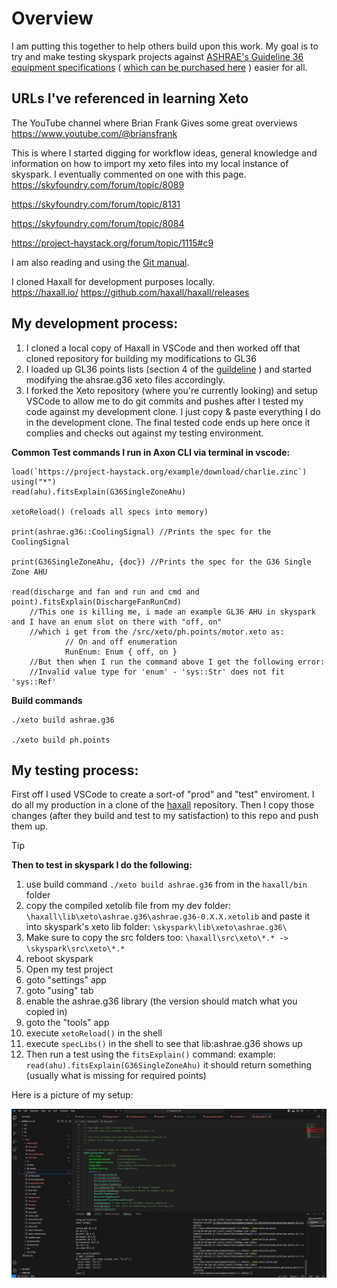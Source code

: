 # Overview

I am putting this together to help others build upon this work.  My goal is to try and make testing skyspark projects against [ASHRAE's Guideline 36 equipment specifications](https://tpc.ashrae.org/?cmtKey=d536fedd-5057-4fc6-be3a-808233902f4c) ( [which can be purchased here](https://store.accuristech.com/ashrae/standards/guideline-36-2021-high-performance-sequences-of-operation-for-hvac-systems?product_id=2229690) ) easier for all.  

## URLs I've referenced in learning Xeto 

The YouTube channel where Brian Frank Gives some great overviews
https://www.youtube.com/@briansfrank

This is where I started digging for workflow ideas, general knowledge and information on how to import my xeto files into my local instance of skyspark.  I eventually commented on one with this page. 
https://skyfoundry.com/forum/topic/8089

https://skyfoundry.com/forum/topic/8131

https://skyfoundry.com/forum/topic/8084

https://project-haystack.org/forum/topic/1115#c9

I am also reading and using the [Git manual](https://git-scm.com/book/en/v2).


I cloned Haxall for development purposes locally.  
https://haxall.io/
https://github.com/haxall/haxall/releases

## My development process:
1) I cloned a local copy of Haxall in VSCode and then worked off that cloned repository for building my modifications to GL36
2) I loaded up GL36 points lists (section 4 of the [guildeline](https://store.accuristech.com/ashrae/standards/guideline-36-2021-high-performance-sequences-of-operation-for-hvac-systems?product_id=2229690) ) and started modifying the ahsrae.g36 xeto files accordingly. 
3) I forked the Xeto repository (where you're currently looking) and setup VSCode to allow me to do git commits and pushes after I tested my code against my development clone.  I just copy & paste everything I do in the development clone. The final tested code ends up here once it complies and checks out against my testing environment.

**Common Test commands I run in Axon CLI via terminal in vscode:**
    
    load(`https://project-haystack.org/example/download/charlie.zinc`)
    using("*")
    read(ahu).fitsExplain(G36SingleZoneAhu)

    xetoReload() (reloads all specs into memory)

    print(ashrae.g36::CoolingSignal) //Prints the spec for the CoolingSignal

    print(G36SingleZoneAhu, {doc}) //Prints the spec for the G36 Single Zone AHU

    read(discharge and fan and run and cmd and point).fitsExplain(DischargeFanRunCmd) 
        //This one is killing me, i made an example GL36 AHU in skyspark and I have an enum slot on there with "off, on" 
        //which i get from the /src/xeto/ph.points/motor.xeto as:
                // On and off enumeration
                RunEnum: Enum { off, on }
        //But then when I run the command above I get the following error: 
        //Invalid value type for 'enum' - 'sys::Str' does not fit 'sys::Ref'

**Build commands**

    ./xeto build ashrae.g36

    ./xeto build ph.points

## My testing process:
First off I used VSCode to create a sort-of "prod" and "test" enviroment.  I do all my production in a clone of the [haxall](https://github.com/haxall/haxall) repository.  Then I copy those changes (after they build and test to my satisfaction) to this repo and push them up.  

> [!TIP]
> **Then to test in skyspark I do the following:**
> 1) use build command `./xeto build ashrae.g36` from in the `haxall/bin` folder
> 2) copy the compiled xetolib file from my dev folder:
>    `\haxall\lib\xeto\ashrae.g36\ashrae.g36-0.X.X.xetolib`
>  and paste it into skyspark's xeto lib folder:
>     `\skyspark\lib\xeto\ashrae.g36\`
> 3) Make sure to copy the src folders too:
>    `\haxall\src\xeto\*.* -> \skyspark\src\xeto\*.*`
> 5) reboot skyspark
> 6) Open my test project
> 7) goto "settings" app
> 8) goto "using" tab
> 9) enable the ashrae.g36 library (the version should match what you copied in)
> 10) goto the "tools" app
> 11) execute `xetoReload()` in the shell
> 12) execute `specLibs()` in the shell to see that lib:ashrae.g36 shows up
> 13) Then run a test using the `fitsExplain()` command: example: `read(ahu).fitsExplain(G36SingleZoneAhu)` it should return something (usually what is missing for required points)
       
Here is a picture of my setup:

![VsCode Screenshot](/EnochRicksFolder/ExampleOfHaxallVSCode.png)

